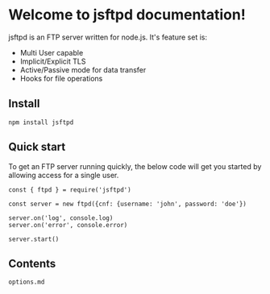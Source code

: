 # Welcome to jsftpd documentation!

jsftpd is an FTP server written for node.js. It's feature set is:

* Multi User capable
* Implicit/Explicit TLS
* Active/Passive mode for data transfer
* Hooks for file operations

## Install

```{code-block} javascript
npm install jsftpd
```

## Quick start

To get an FTP server running quickly, the below code will get you started by allowing access for a single user.

```{code-block} javascript
const { ftpd } = require('jsftpd')

const server = new ftpd({cnf: {username: 'john', password: 'doe'})

server.on('log', console.log)
server.on('error', console.error)

server.start()
```

## Contents

```{toctree}
options.md
```
